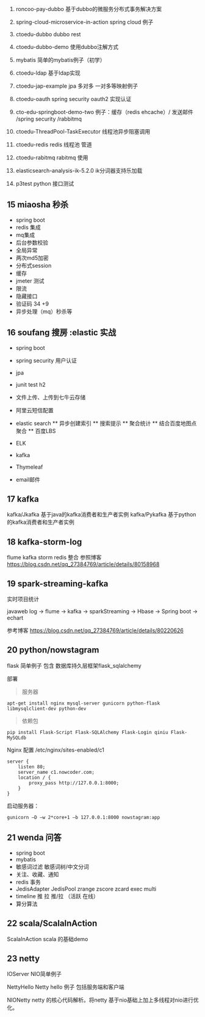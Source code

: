 1) roncoo-pay-dubbo 基于dubbo的微服务分布式事务解决方案
2) spring-cloud-microservice-in-action spring cloud 例子
3) ctoedu-dubbo dubbo rest 
4) ctoedu-dubbo-demo 使用dubbo注解方式
5) mybatis 简单的mybatis例子（初学）
6) ctoedu-ldap 基于ldap实现
7) ctoedu-jap-example jpa 多对多 一对多等映射例子
8) ctoedu-oauth spring security oauth2 实现认证
9) cto-edu-springboot-demo-two 例子：缓存（redis ehcache）/ 发送邮件 /spring security /rabbitmq
10) ctoedu-ThreadPool-TaskExecutor 线程池异步阻塞调用
11) ctoedu-redis redis 线程池 管道
12) ctoedu-rabitmq rabitmq 使用
13) elasticsearch-analysis-ik-5.2.0 ik分词器支持乐加载

14) p3test python 接口测试

## 15 miaosha 秒杀

* spring boot
* redis 集成
* mq集成
* 后台参数校验
* 全局异常
* 两次md5加密
* 分布式session
* 缓存
* jmeter 测试
* 限流
* 隐藏接口
* 验证码 34 +9
* 异步处理（mq）秒杀等


## 16 soufang 搜房 :elastic 实战

* spring boot
* spring security 用户认证
* jpa
* junit test h2
* 文件上传、上传到七牛云存储
* 阿里云短信配置
* elastic search
** 异步创建索引
** 搜索提示
** 聚合统计
** 结合百度地图点聚合
** 百度LBS 

* ELK 
* kafka
* Thymeleaf
* email邮件

## 17 kafka

kafka/Jkafka 基于java的kafka消费者和生产者实例
kafka/Pykafka 基于python的kafka消费者和生产者实例


## 18 kafka-storm-log

flume kafka storm redis 整合
参照博客 https://blog.csdn.net/qq_27384769/article/details/80158968



## 19 spark-streaming-kafka

实时项目统计

javaweb log -> flume -> kafka -> sparkStreaming -> Hbase -> Spring boot -> echart

参考博客 https://blog.csdn.net/qq_27384769/article/details/80220626


## 20 python/nowstagram

flask 简单例子 包含 数据库持久层框架flask_sqlalchemy

部署

> 服务器
```
apt-get install nginx mysql-server gunicorn python-flask libmysqlclient-dev python-dev
```

> 依赖包
```
pip install Flask-Script Flask-SQLAlchemy Flask-Login qiniu Flask-MySQLdb
```

Nginx 配置 /etc/nginx/sites-enabled/c1

```
server {
	listen 80;
	server_name c1.nowcoder.com;
	location / {
		proxy_pass http://127.0.0.1:8000;
	}
}
```

启动服务器：

```
gunicorn –D –w 2*core+1 –b 127.0.0.1:8000 nowstagram:app
```

## 21 wenda 问答

* spring boot 
* mybatis
* 敏感词过滤 敏感词树/中文分词
* 关注、收藏、通知
* redis 事务
* JedisAdapter JedisPool zrange zscore zcard exec multi
* timeline 推 拉 推/拉 （活跃 在线）
* 算分算法


## 22 scala/ScalaInAction

ScalaInAction scala 的基础demo


## 23 netty

IOServer NIO简单例子

NettyHello Netty hello 例子 包括服务端和客户端

NIONetty netty 的核心代码解析。将netty 基于nio基础上加上多线程对nio进行优化。








